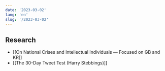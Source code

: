 ```yaml
---
date: '2023-03-02'
lang: 'en'
slug: '/2023-03-02'
---
```


## Research

- [[On National Crises and Intellectual Individuals — Focused on GB and KR]]
- [[The 30-Day Tweet Test (Harry Stebbings)]]
